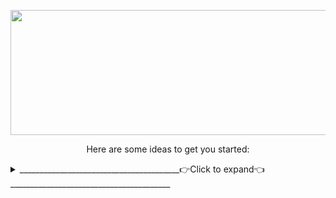 <p align="center">
<img src="https://www.linkpicture.com/q/Hi-There.png" width="600" height="200" />
</p>

<p align="center">
Here are some ideas to get you started:
</p>

<details>
 <summary>________________________________________👉Click to expand👈________________________________________</summary>

- 🔭 I’m currently working on ... Make world great place again 🌍
- 🌱 I’m currently learning ...  What do you want to teach me ❓
- 👯 I’m looking to collaborate on ...  👀👀 👂👂
- 🤔 I’m looking for help with ................
- 💬 Ask me about ... Anything
- 📫 How to reach me: ...     [![muratilgunlinkedin](https://www.linkpicture.com/q/LI-Logo-2.png "muratilgunlinkedin")](https://www.linkedin.com/in/muratilgun/ "muratilgunlinkedin") |  [✉️](mailto:muratilgun34@gmail.com)
- 😄 Pronouns: ... Muro/Murat (Şahsına münasır)
- ⚡ Fun fact: ... I tried to write all of  this at 2:20 midnight
</details>



